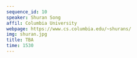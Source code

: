 ```yaml
---
sequence_id: 10
speaker: Shuran Song
affil: Columbia University
webpage: https://www.cs.columbia.edu/~shurans/
img: shuran.jpg
title: TBA
time: 1530
---
```

